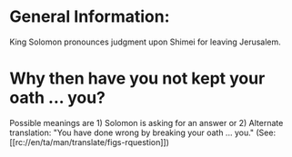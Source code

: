 # General Information:

King Solomon pronounces judgment upon Shimei for leaving Jerusalem.

# Why then have you not kept your oath ... you?

Possible meanings are 1) Solomon is asking for an answer or 2) Alternate translation: "You have done wrong by breaking your oath ... you." (See: [[rc://en/ta/man/translate/figs-rquestion]])

